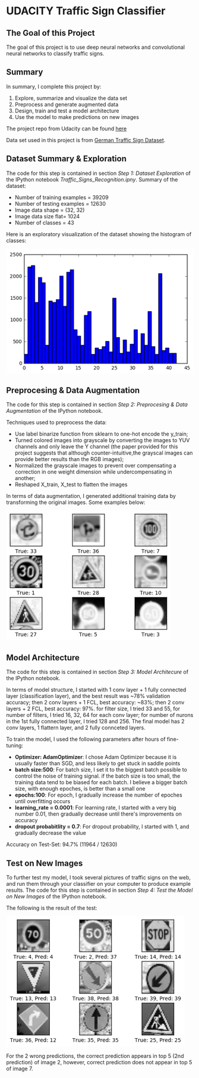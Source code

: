 [image1]: ./data_summary.png "data summary"
[image2]: ./data_augmentation.png "data augmentation"
[image3]: ./test_result.png "test result"


# UDACITY Traffic Sign Classifier

## The Goal of this Project

The goal of this project is to use deep neural networks and convolutional neural networks to classify traffic signs. 

## Summary

In summary, I complete this project by:  

1. Explore, summarize and visualize the data set
2. Preprocess and generate augmented data
3. Design, train and test a model architecture
4. Use the model to make predictions on new images

The project repo from Udacity can be found [here](https://github.com/udacity/CarND-Traffic-Sign-Classifier-Project)

Data set used in this project is from [German Traffic Sign Dataset](http://benchmark.ini.rub.de/?section=gtsrb&subsection=dataset). 

## Dataset Summary & Exploration

The code for this step is contained in section _Step 1: Dataset Exploration_ of the IPython notebook _Traffic_Signs_Recognition.ipny_. Summary of the dataset:

* Number of training examples = 39209
* Number of testing examples = 12630
* Image data shape = (32, 32)
* Image data size flat= 1024
* Number of classes = 43

Here is an exploratory visualization of the dataset showing the histogram of classes:

![alt text][image1]

## Preprocesing & Data Augmentation

The code for this step is contained in section _Step 2: Preprocesing & Data Augmentation_ of the IPython notebook.

Techniques used to preprocess the data:
* Use label binarize function from sklearn to one-hot encode the y_train; 
* Turned colored images into grayscale by converting the images to YUV channels and only leave the Y channel (the paper provided for this project suggests that although counter-intuitive,the grayscal images can provide better results than the RGB images); 
* Normalized the grayscale images to prevent over compensating a correction in one weight dimension while undercompensating in another; 
* Reshaped X_train, X_test to flatten the images

In terms of data augmentation, I generated additional training data by transforming the original images. Some examples below:

![alt text][image2]

## Model Architecture

The code for this step is contained in section _Step 3: Model Architecure_ of the IPython notebook.

In terms of model structure, I started with 1 conv layer + 1 fully connected layer (classification layer), and the best result was ~78% validation accuracy; then 2 conv layers + 1 FCL, best accuracy: ~83%; then 2 conv layers + 2 FCL, best accuracy: 97%. for filter size, I tried 33 and 55, for number of filters, I tried 16, 32, 64 for each conv layer; for number of nurons in the 1st fully connected layer, I tried 128 and 256. The final model has 2 conv layers, 1 flattern layer, and 2 fully connceted layers. 

To train the model, I used the following parameters after hours of fine-tuning:
* **Optimizer: AdamOptimizer**: I chose Adam Optimizer because it is usually faster than SGD, and less likely to get stuck in saddle points
* **batch size:500**: For batch size, I set it to the biggest batch possible to control the noise of training signal. if the batch size is too small, the training data tend to be biased for each batch. I believe a bigger batch size, with enough epoches, is better than a small one
* **epochs:100**: For epoch, I gradually increase the number of epoches until overfitting occurs
* **learning_rate = 0.0001**: For learning rate, I started with a very big number 0.01, then gradually decrease until there's improvements on accuracy 
* **dropout probabitlity = 0.7**: For dropout probability, I started with 1, and gradually decrease the value

Accuracy on Test-Set: 94.7% (11964 / 12630)

## Test on New Images

To further test my model, I took several pictures of traffic signs on the web, and run them through your classifier on your computer to produce example results. The code for this step is contained in section _Step 4: Test the Model on New Images_ of the IPython notebook.

The following is the result of the test:

![alt text][image3]

For the 2 wrong predictions, the correct prediction appears in top 5 (2nd prediction) of image 2, however, correct prediction does not appear in top 5 of image 7.
